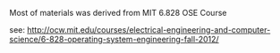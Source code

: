 Most of materials was derived from MIT 6.828 OSE Course

see: http://ocw.mit.edu/courses/electrical-engineering-and-computer-science/6-828-operating-system-engineering-fall-2012/

